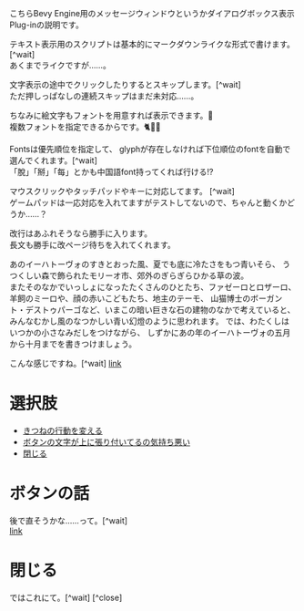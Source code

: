 こちらBevy Engine用のメッセージウィンドウというかダイアログボックス表示Plug-inの説明です。

テキスト表示用のスクリプトは基本的にマークダウンライクな形式で書けます。[^wait]  
あくまでライクですが……。

文字表示の途中でクリックしたりするとスキップします。[^wait]  
ただ押しっぱなしの連続スキップはまだ未対応……。

ちなみに絵文字もフォントを用意すれば表示できます。🦊  
複数フォントを指定できるからです。🐈🐶🐇

Fontsは優先順位を指定して、
glyphが存在しなければ下位順位のfontを自動で選んでくれます。[^wait]  
「脫」「掰」「每」とかも中国語font持ってくれば行ける!?

マウスクリックやタッチパッドやキーに対応してます。 [^wait]   
ゲームパッドは一応対応を入れてますがテストしてないので、ちゃんと動くかどうか……？

改行はあふれそうなら勝手に入ります。  
長文も勝手に改ページ待ちを入れてくれます。

あのイーハトーヴォのすきとおった風、夏でも底に冷たさをもつ青いそら、
うつくしい森で飾られたモリーオ市、郊外のぎらぎらひかる草の波。  
またそのなかでいっしょになったたくさんのひとたち、ファゼーロとロザーロ、
羊飼のミーロや、顔の赤いこどもたち、地主のテーモ、
山猫博士のボーガント・デストゥパーゴなど、いまこの暗い巨きな石の建物のなかで考えていると、
みんなむかし風のなつかしい青い幻燈のように思われます。
では、わたくしはいつかの小さなみだしをつけながら、
しずかにあの年のイーハトーヴォの五月から十月までを書きつけましょう。

こんな感じですね。[^wait]
[link](explain01.md#選択肢)

# 選択肢
* [きつねの行動を変える](choice_example.md#選択肢)
* [ボタンの文字が上に張り付いてるの気持ち悪い](explain01.md#ボタンの話)
* [閉じる](explain01.md#閉じる)

# ボタンの話
後で直そうかな……って。[^wait]  
[link](explain01.md#選択肢)

# 閉じる
ではこれにて。[^wait]
[^close]
